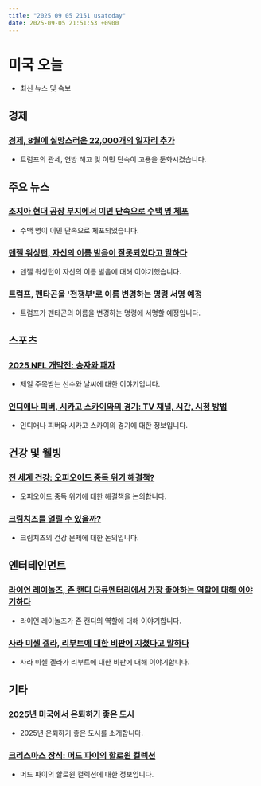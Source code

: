 ```yaml
---
title: "2025 09 05 2151 usatoday"
date: 2025-09-05 21:51:53 +0900
---
```


# 미국 오늘
- 최신 뉴스 및 속보

## 경제

### [경제, 8월에 실망스러운 22,000개의 일자리 추가](https://www.usatoday.com/story/money/2025/09/05/august-jobs-report-data/85984708007/)

- 트럼프의 관세, 연방 해고 및 이민 단속이 고용을 둔화시켰습니다.
## 주요 뉴스

### [조지아 현대 공장 부지에서 이민 단속으로 수백 명 체포](https://www.usatoday.com/story/news/nation/2025/09/04/hundreds-arrested-in-immigration-raid-at-georgia-hyundai-plant-site/85982109007/)

- 수백 명이 이민 단속으로 체포되었습니다.
### [덴젤 워싱턴, 자신의 이름 발음이 잘못되었다고 말하다](https://www.usatoday.com/story/entertainment/celebrities/2025/09/04/how-to-pronounce-denzel-washington-name/85981285007/)

- 덴젤 워싱턴이 자신의 이름 발음에 대해 이야기했습니다.
### [트럼프, 펜타곤을 '전쟁부'로 이름 변경하는 명령 서명 예정](https://www.usatoday.com/story/news/politics/2025/09/04/donald-trump-pentagon-department-of-war/85980411007/)

- 트럼프가 펜타곤의 이름을 변경하는 명령에 서명할 예정입니다.
## 스포츠

### [2025 NFL 개막전: 승자와 패자](https://www.usatoday.com/story/sports/nfl/columnist/nate-davis/2025/09/05/cowboys-eagles-week-1-dak-prescott-jalen-carter/85981880007/)

- 제일 주목받는 선수와 날씨에 대한 이야기입니다.
### [인디애나 피버, 시카고 스카이와의 경기: TV 채널, 시간, 시청 방법](https://www.usatoday.com/story/sports/wnba/fever/2025/09/05/indiana-fever-face-chicago-sky-tv-channel-time-how-to-watch/85961157007/)

- 인디애나 피버와 시카고 스카이의 경기에 대한 정보입니다.
## 건강 및 웰빙

### [전 세계 건강: 오피오이드 중독 위기 해결책?](https://www.usatoday.com/story/life/health-wellness/2025/09/05/global-health-opioid-addiction-crisis/85864885007/)

- 오피오이드 중독 위기에 대한 해결책을 논의합니다.
### [크림치즈를 얼릴 수 있을까?](https://www.usatoday.com/story/life/health-wellness/2025/09/05/can-you-freeze-cream-cheese/85881989007/)

- 크림치즈의 건강 문제에 대한 논의입니다.
## 엔터테인먼트

### [라이언 레이놀즈, 존 캔디 다큐멘터리에서 가장 좋아하는 역할에 대해 이야기하다](https://www.usatoday.com/story/entertainment/movies/2025/09/04/ryan-reynolds-john-candy-documentary/85978538007/)

- 라이언 레이놀즈가 존 캔디의 역할에 대해 이야기합니다.
### [사라 미셸 겔라, 리부트에 대한 비판에 지쳤다고 말하다](https://www.usatoday.com/story/entertainment/celebrities/2025/09/04/sarah-michelle-gellar-buffy-reboot/85975403007/)

- 사라 미셸 겔라가 리부트에 대한 비판에 대해 이야기합니다.
## 기타

### [2025년 미국에서 은퇴하기 좋은 도시](https://www.usatoday.com/story/money/2025/09/04/best-retirement-cities-america-healthcare-living-cost/85945575007/)

- 2025년 은퇴하기 좋은 도시를 소개합니다.
### [크리스마스 장식: 머드 파이의 할로윈 컬렉션](https://www.usatoday.com/story/shopping/2025/09/04/halloween-decor-mud-pies-spooky-season-favorites-are-here/85974571007/)

- 머드 파이의 할로윈 컬렉션에 대한 정보입니다.